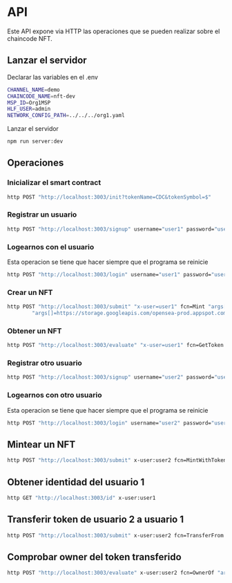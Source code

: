 # API

Este API expone via HTTP las operaciones que se pueden realizar sobre el chaincode NFT.


## Lanzar el servidor


Declarar las variables en el .env
```bash
CHANNEL_NAME=demo
CHAINCODE_NAME=nft-dev
MSP_ID=Org1MSP
HLF_USER=admin
NETWORK_CONFIG_PATH=../../../org1.yaml
```

Lanzar el servidor
```bash
npm run server:dev
```


## Operaciones


### Inicializar el smart contract
```bash
http POST "http://localhost:3003/init?tokenName=CDC&tokenSymbol=$"
```

### Registrar un usuario
```bash
http POST "http://localhost:3003/signup" username="user1" password="user1pw"
```

### Logearnos con el usuario
Esta operacion se tiene que hacer siempre que el programa se reinicie
```bash
http POST "http://localhost:3003/login" username="user1" password="user1pw"
```

### Crear un NFT
```bash
http POST "http://localhost:3003/submit" "x-user=user1" fcn=Mint "args[]=8"  \
        "args[]=https://storage.googleapis.com/opensea-prod.appspot.com/puffs/3.png" "args[]=Nombre" "args[]=Descripcion"
```

### Obtener un NFT
```bash
http POST "http://localhost:3003/evaluate" "x-user=user1" fcn=GetToken "args[]=8"
```


### Registrar otro usuario
```bash
http POST "http://localhost:3003/signup" username="user2" password="user2pw"
```

### Logearnos con otro usuario

Esta operacion se tiene que hacer siempre que el programa se reinicie

```bash
http POST "http://localhost:3003/login" username="user2" password="user2pw"
```

## Mintear un NFT
```bash
http POST "http://localhost:3003/submit" x-user:user2 fcn=MintWithTokenURI "args[]=6" "args[]=TokenURI"

```

## Obtener identidad del usuario 1
```bash
http GET "http://localhost:3003/id" x-user:user1
```

## Transferir token de usuario 2 a usuario 1
```bash
http POST "http://localhost:3003/submit" x-user:user2 fcn=TransferFrom "args[]=x509::/OU=client/CN=user2::/C=ES/L=Alicante/=Alicante/O=Kung Fu Software/OU=Tech/CN=ca" "args[]=x509::/OU=client/CN=user1::/C=ES/L=Alicante/=Alicante/O=Kung Fu Software/OU=Tech/CN=ca" "args[]=6"

```


## Comprobar owner del token transferido
```bash
http POST "http://localhost:3003/evaluate" x-user:user2 fcn=OwnerOf "args[]=6"
```
